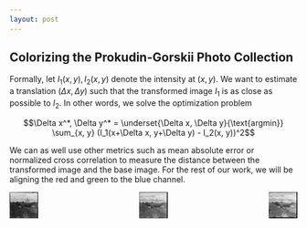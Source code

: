 ```yaml
---
layout: post
---
```


## Colorizing the Prokudin-Gorskii Photo Collection

Formally, let $I_1(x, y), I_2(x, y)$ denote the intensity at $(x, y)$. We want to estimate a translation $(\Delta x, \Delta y)$ such that the transformed image $I_1$ is as close as possible to $I_2$. In other words, we solve the optimization problem

$$\Delta x^*, \Delta y^* = \underset{\Delta x, \Delta y}{\text{argmin}} \sum_{x, y} (I_1(x+\Delta x, y+\Delta y) - I_2(x, y))^2$$

We can as well use other metrics such as mean absolute error or normalized cross correlation to measure the distance between the transformed image and the base image. For the rest of our work, we will be aligning the red and green to the blue channel. 

<div style="display: flex; justify-content: space-between;">
  <img src="./images/red_raw.png" alt="Image 1" style="width: 10%; height: auto;">
  <img src="./images/green_raw.png" alt="Image 2" style="width: 10%; height: auto;">
  <img src="./images/blue_raw.png" alt="Image 3" style="width: 10%; height: auto;">
</div>
